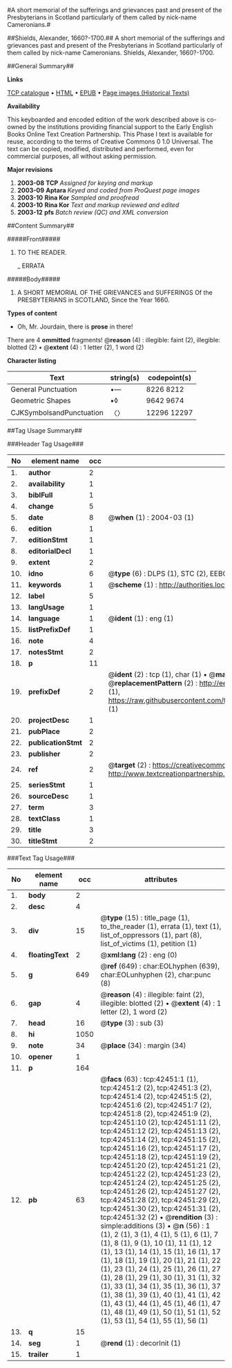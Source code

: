 #A short memorial of the sufferings and grievances past and present of the Presbyterians in Scotland particularly of them called by nick-name Cameronians.#

##Shields, Alexander, 1660?-1700.##
A short memorial of the sufferings and grievances past and present of the Presbyterians in Scotland particularly of them called by nick-name Cameronians.
Shields, Alexander, 1660?-1700.

##General Summary##

**Links**

[TCP catalogue](http://www.ota.ox.ac.uk/tcp/)  • 
[HTML](http://tei.it.ox.ac.uk/tcp/Texts-HTML/free/A59/A59965.html)  • 
[EPUB](http://tei.it.ox.ac.uk/tcp/Texts-EPUB/free/A59/A59965.epub) • 
[Page images (Historical Texts)](https://data.historicaltexts.jisc.ac.uk/view?pubId=eebo-09102270e&pageId=eebo-09102270e-42451-1)

**Availability**

This keyboarded and encoded edition of the
	       work described above is co-owned by the institutions
	       providing financial support to the Early English Books
	       Online Text Creation Partnership. This Phase I text is
	       available for reuse, according to the terms of Creative
	       Commons 0 1.0 Universal. The text can be copied,
	       modified, distributed and performed, even for
	       commercial purposes, all without asking permission.

**Major revisions**

1. __2003-08__ __TCP__ *Assigned for keying and markup*
1. __2003-09__ __Aptara__ *Keyed and coded from ProQuest page images*
1. __2003-10__ __Rina Kor__ *Sampled and proofread*
1. __2003-10__ __Rina Kor__ *Text and markup reviewed and edited*
1. __2003-12__ __pfs__ *Batch review (QC) and XML conversion*

##Content Summary##

#####Front#####

1. TO THE
READER.

    _ ERRATA

#####Body#####

1. A SHORT
MEMORIAL
OF THE
GRIEVANCES and SUFFERINGS
Of the
PRESBYTERIANS in SCOTLAND,
Since the Year 1660.

**Types of content**

  * Oh, Mr. Jourdain, there is **prose** in there!

There are 4 **ommitted** fragments! 
 @__reason__ (4) : illegible: faint (2), illegible: blotted (2)  •  @__extent__ (4) : 1 letter (2), 1 word (2)

**Character listing**


|Text|string(s)|codepoint(s)|
|---|---|---|
|General Punctuation|•—|8226 8212|
|Geometric Shapes|▪◊|9642 9674|
|CJKSymbolsandPunctuation|〈〉|12296 12297|

##Tag Usage Summary##

###Header Tag Usage###

|No|element name|occ|attributes|
|---|---|---|---|
|1.|__author__|2||
|2.|__availability__|1||
|3.|__biblFull__|1||
|4.|__change__|5||
|5.|__date__|8| @__when__ (1) : 2004-03 (1)|
|6.|__edition__|1||
|7.|__editionStmt__|1||
|8.|__editorialDecl__|1||
|9.|__extent__|2||
|10.|__idno__|6| @__type__ (6) : DLPS (1), STC (2), EEBO-CITATION (1), OCLC (1), VID (1)|
|11.|__keywords__|1| @__scheme__ (1) : http://authorities.loc.gov/ (1)|
|12.|__label__|5||
|13.|__langUsage__|1||
|14.|__language__|1| @__ident__ (1) : eng (1)|
|15.|__listPrefixDef__|1||
|16.|__note__|4||
|17.|__notesStmt__|2||
|18.|__p__|11||
|19.|__prefixDef__|2| @__ident__ (2) : tcp (1), char (1)  •  @__matchPattern__ (2) : ([0-9\-]+):([0-9IVX]+) (1), (.+) (1)  •  @__replacementPattern__ (2) : http://eebo.chadwyck.com/downloadtiff?vid=$1&page=$2 (1), https://raw.githubusercontent.com/textcreationpartnership/Texts/master/tcpchars.xml#$1 (1)|
|20.|__projectDesc__|1||
|21.|__pubPlace__|2||
|22.|__publicationStmt__|2||
|23.|__publisher__|2||
|24.|__ref__|2| @__target__ (2) : https://creativecommons.org/publicdomain/zero/1.0/ (1), http://www.textcreationpartnership.org/docs/. (1)|
|25.|__seriesStmt__|1||
|26.|__sourceDesc__|1||
|27.|__term__|3||
|28.|__textClass__|1||
|29.|__title__|3||
|30.|__titleStmt__|2||


###Text Tag Usage###

|No|element name|occ|attributes|
|---|---|---|---|
|1.|__body__|2||
|2.|__desc__|4||
|3.|__div__|15| @__type__ (15) : title_page (1), to_the_reader (1), errata (1), text (1), list_of_oppressors (1), part (8), list_of_victims (1), petition (1)|
|4.|__floatingText__|2| @__xml:lang__ (2) : eng (0)|
|5.|__g__|649| @__ref__ (649) : char:EOLhyphen (639), char:EOLunhyphen (2), char:punc (8)|
|6.|__gap__|4| @__reason__ (4) : illegible: faint (2), illegible: blotted (2)  •  @__extent__ (4) : 1 letter (2), 1 word (2)|
|7.|__head__|16| @__type__ (3) : sub (3)|
|8.|__hi__|1050||
|9.|__note__|34| @__place__ (34) : margin (34)|
|10.|__opener__|1||
|11.|__p__|164||
|12.|__pb__|63| @__facs__ (63) : tcp:42451:1 (1), tcp:42451:2 (2), tcp:42451:3 (2), tcp:42451:4 (2), tcp:42451:5 (2), tcp:42451:6 (2), tcp:42451:7 (2), tcp:42451:8 (2), tcp:42451:9 (2), tcp:42451:10 (2), tcp:42451:11 (2), tcp:42451:12 (2), tcp:42451:13 (2), tcp:42451:14 (2), tcp:42451:15 (2), tcp:42451:16 (2), tcp:42451:17 (2), tcp:42451:18 (2), tcp:42451:19 (2), tcp:42451:20 (2), tcp:42451:21 (2), tcp:42451:22 (2), tcp:42451:23 (2), tcp:42451:24 (2), tcp:42451:25 (2), tcp:42451:26 (2), tcp:42451:27 (2), tcp:42451:28 (2), tcp:42451:29 (2), tcp:42451:30 (2), tcp:42451:31 (2), tcp:42451:32 (2)  •  @__rendition__ (3) : simple:additions (3)  •  @__n__ (56) : 1 (1), 2 (1), 3 (1), 4 (1), 5 (1), 6 (1), 7 (1), 8 (1), 9 (1), 10 (1), 11 (1), 12 (1), 13 (1), 14 (1), 15 (1), 16 (1), 17 (1), 18 (1), 19 (1), 20 (1), 21 (1), 22 (1), 23 (1), 24 (1), 25 (1), 26 (1), 27 (1), 28 (1), 29 (1), 30 (1), 31 (1), 32 (1), 33 (1), 34 (1), 35 (1), 36 (1), 37 (1), 38 (1), 39 (1), 40 (1), 41 (1), 42 (1), 43 (1), 44 (1), 45 (1), 46 (1), 47 (1), 48 (1), 49 (1), 50 (1), 51 (1), 52 (1), 53 (1), 54 (1), 55 (1), 56 (1)|
|13.|__q__|15||
|14.|__seg__|1| @__rend__ (1) : decorInit (1)|
|15.|__trailer__|1||
